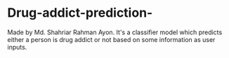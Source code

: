 # Drug-addict-prediction-
Made by Md. Shahriar Rahman Ayon.
It's a classifier model which predicts either a person is drug addict or not based on some information as user inputs.
